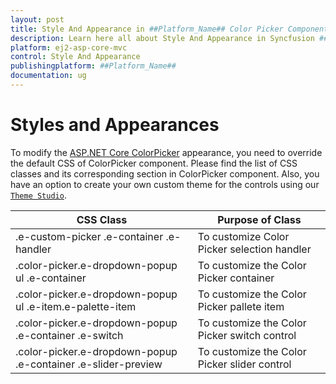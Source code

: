 ```yaml
---
layout: post
title: Style And Appearance in ##Platform_Name## Color Picker Component
description: Learn here all about Style And Appearance in Syncfusion ##Platform_Name## Color Picker component of Syncfusion Essential JS 2 and more.
platform: ej2-asp-core-mvc
control: Style And Appearance
publishingplatform: ##Platform_Name##
documentation: ug
---
```



# Styles and Appearances

To modify the [ASP.NET Core ColorPicker](https://www.syncfusion.com/aspnet-core-ui-controls/color-picker) appearance, you need to override the default CSS of ColorPicker component. Please find the list of CSS classes and its corresponding section in ColorPicker component. Also, you have an option to create your own custom theme for the controls using our [`Theme Studio`](https://ej2.syncfusion.com/themestudio/?theme=material).

| CSS Class | Purpose of Class |
| ----- | ----- |
| .e-custom-picker .e-container .e-handler | To customize Color Picker selection handler |
| .color-picker.e-dropdown-popup ul .e-container | To customize the Color Picker container |
| .color-picker.e-dropdown-popup ul .e-item.e-palette-item | To customize the Color Picker pallete item |
| .color-picker.e-dropdown-popup .e-container .e-switch | To customize the Color Picker switch control |
| .color-picker.e-dropdown-popup .e-container .e-slider-preview | To customize the Color Picker slider control |